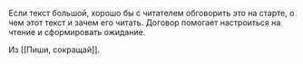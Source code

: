 Если текст большой, хорошо бы с читателем обговорить это на старте, о чем этот текст и зачем его читать. Договор помогает настроиться на чтение и сформировать ожидание.

Из [[Пиши, сокращай]].